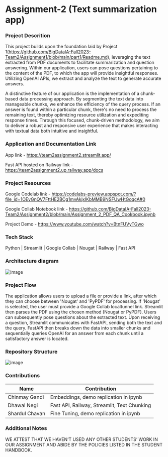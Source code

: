 # Assignment-2 (Text summarization app)

### Project Descrition 

This project builds upon the foundation laid by Project 1(https://github.com/BigDataIA-Fall2023-Team2/Assignment1/blob/main/part1/Readme.md), leveraging the text extracted from PDF documents to facilitate summarization and question answering. Within our application, users can pose questions pertaining to the content of the PDF, to which the app will provide insightful responses. Utilizing OpenAI APIs, we extract and analyze the text to generate accurate answers.

A distinctive feature of our application is the implementation of a chunk-based data processing approach. By segmenting the text data into manageable chunks, we enhance the efficiency of the query process. If an answer is found within a particular chunk, there's no need to process the remaining text, thereby optimizing resource utilization and expediting response times. Through this focused, chunk-driven methodology, we aim to deliver a robust and responsive user experience that makes interacting with textual data both intuitive and insightful. 

### Application and Documentation Link

App link - https://team2assignment2.streamlit.app/

Fast API hosted on Railway link - https://team2assignment2.up.railway.app/docs

### Project Resources

Google Codelab link - https://codelabs-preview.appspot.com/?file_id=1OEvGnQV7FttHE2BCg1mvAkjxIKbMMB9NSFUwHtGoqcA#0

Google Collab Notebook link - https://github.com/BigDataIA-Fall2023-Team2/Assignment2/blob/main/Assignment_2_PDF_QA_Cookbook.ipynb

Project Demo - https://www.youtube.com/watch?v=BtnFUVyTGwo
### Tech Stack
Python | Streamlit | Google Collab | Nougat | Railway | Fast API

### Architecture diagram ###

![image](https://github.com/BigDataIA-Fall2023-Team2/Assignment2/assets/131703516/16879c83-6b95-4ff9-8c19-56cffb68a2fb)

### Project Flow
The application allows users to upload a file or provide a link, after which they can choose between 'Nougat' and 'PyPDF' for processing. If 'Nougat' is selected, the user must provide a Google Collab localtunnel link. Streamlit then parses the PDF using the chosen method (Nougat or PyPDF). Users can subsequently pose questions about the extracted text. Upon receiving a question, Streamlit communicates with FastAPI, sending both the text and the query. FastAPI then breaks down the data into smaller chunks and sequentially queries OpenAI for an answer from each chunk until a satisfactory answer is located.

### Repository Structure

![image](https://github.com/BigDataIA-Fall2023-Team2/Assignment2/assets/131703516/b4ac38d3-700a-418d-9991-1b6069211734)

### Contributions

| Name                            | Contribution                               |  
| ------------------------------- | -------------------------------------------|
| Chinmay Gandi                   | Embeddings, demo replication in ipynb      |
| Dhawal Negi                     | Fast API, Railway, Streamlit, Text Chunking|
| Shardul Chavan                  | Fine Tuning,  demo replication in ipynb    | 


### Additional Notes
WE ATTEST THAT WE HAVEN’T USED ANY OTHER STUDENTS’ WORK IN OUR ASSIGNMENT AND ABIDE BY THE POLICIES LISTED IN THE STUDENT HANDBOOK. 
